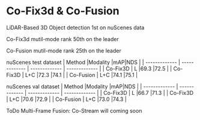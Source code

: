 # Co-Fix3d & Co-Fusion
LiDAR-Based 3D Object detection 1st on nuScenes data

Co-Fix3d mutil-mode rank 50th on the leader

Co-Fusion mutil-mode rank 25th on the leader

nuScenes test dataset 
| Method |Modality |mAP|NDS |
| ------------- | ------------- | ------------- | ------------- |
| Co-Fix3D  | L  |69.3  |72.5 |
| Co-Fix3D  | L+C  |72.3  |74.1  |
| Co-Fusion  | L+C  |74.1  |75.1  |


nuScenes val dataset 
| Method |Modality |mAP|NDS |
| ------------- | ------------- | ------------- | ------------- |
| Co-Fix3D  | L  |66.7  |71.3 |
| Co-Fix3D  | L+C  |70.6  |72.9  |
| Co-Fusion  | L+C  |73.0  |74.3  |

ToDo Multi-Frame Fusion: Co-Stream will coming soon
